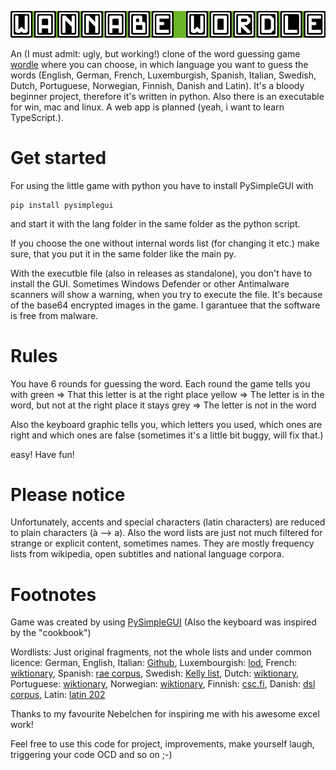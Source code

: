 ![logo](logo.png)

An (I must admit: ugly, but working!) clone of the word guessing game [wordle](https://www.powerlanguage.co.uk/wordle/) where you can choose, in which language you want to guess the words (English, German, French, Luxemburgish, Spanish, Italian, Swedish, Dutch, Portuguese, Norwegian, Finnish, Danish and Latin). It's a bloody beginner project, therefore it's written in python. Also there is an executable for win, mac and linux. A web app is planned (yeah, i want to learn TypeScript.).

# Get started

For using the little game with python you have to install PySimpleGUI with
```
pip install pysimplegui
```
and start it with the lang folder in the same folder as the python script.

If you choose the one without internal words list (for changing it etc.) make sure, that you put it in the same folder like the main py.

With the executble file (also in releases as standalone), you don't have to install the GUI. Sometimes Windows Defender or other Antimalware scanners will show a warning, when you try to execute the file. It's because of the base64 encrypted images in the game. I garantuee that the software is free from malware. 

# Rules

You have 6 rounds for guessing the word. Each round the game tells you with
green => That this letter is at the right place
yellow => The letter is in the word, but not at the right place
it stays grey => The letter is not in the word

Also the keyboard graphic tells you, which letters you used, which ones are right and which ones are false (sometimes it's a little bit buggy, will fix that.)

easy! Have fun!

# Please notice
Unfortunately, accents and special characters (latin characters) are reduced to plain characters (à --> a).
Also the word lists are just not much filtered for strange or explicit content, sometimes names. They are mostly frequency lists from wikipedia, open subtitles and national language corpora.

# Footnotes

Game was created by using [PySimpleGUI](https://github.com/PySimpleGUI/PySimpleGUI) (Also the keyboard was inspired by the "cookbook")

Wordlists: 
Just original fragments, not the whole lists and under common licence:
German, English, Italian: [Github](https://github.com/hermitdave/FrequencyWords),
Luxembourgish: [lod](https://data.public.lu/en/datasets/letzebuerger-online-dictionnaire-raw-data/),
French: [wiktionary](https://en.wiktionary.org/wiki/Wiktionary:French_frequency_lists/1-2000),
Spanish: [rae corpus](http://corpus.rae.es/frec/10000_formas.TXT),
Swedish: [Kelly list](https://spraakbanken.gu.se/en/resources/kelly),
Dutch: [wiktionary](https://en.wiktionary.org/wiki/Wiktionary:Frequency_lists/Dutch_wordlist),
Portuguese: [wiktionary](https://en.wiktionary.org/wiki/Wiktionary:Frequency_lists/Portuguese_wordlist),
Norwegian: [wiktionary](https://en.wiktionary.org/wiki/Wiktionary:Frequency_lists/Norwegian),
Finnish: [csc.fi](https://web.archive.org/web/20140807150829/http://www.csc.fi/tutkimus/alat/kielitiede/taajuussanasto-B9996/view),
Danish: [dsl corpus](https://korpus.dsl.dk/resources/licences/dsl-open.html#list),
Latin: [latin 202](https://documents.kenyon.edu/classics/current/2099.wordlistforlatn202alphabetical.pdf)


Thanks to my favourite Nebelchen for inspiring me with his awesome excel work! 

Feel free to use this code for project, improvements, make yourself laugh, triggering your code OCD and so on ;-)
